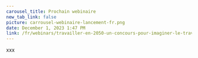 ```yaml
---
carousel_title: Prochain webinaire
new_tab_link: false
picture: carrousel-webinaire-lancement-fr.png
date: December 1, 2023 1:47 PM
link: /fr/webinars/travailler-en-2050-un-concours-pour-imaginer-le-travail-de-demain
---
```

xxx